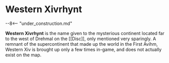 # Western Xivrhynt

--8<-- "under_construction.md"

**Western Xivrhynt** is the name given to the mysterious continent located far to the west of Drehmal on the [[Disc]], only mentioned very sparingly. A remnant of the supercontinent that made up the world in the First Avihm, Western Xiv is brought up only a few times in-game, and does not actually exist on the map.